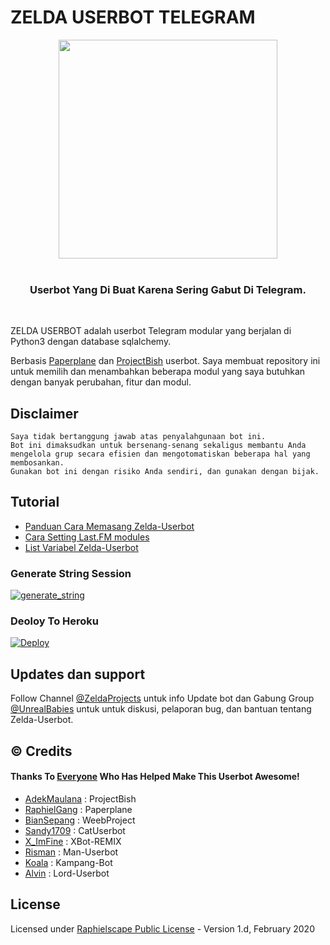 # ZELDA USERBOT TELEGRAM

<p align="center">
   <img src="https://telegra.ph/file/860471ce923e76160ae31.jpg" width=350px>
   <br>
   <br>
</p>

<h3 align="center">Userbot Yang Di Buat Karena Sering Gabut Di Telegram.</h3>
<p align="center">&nbsp;</p>

ZELDA USERBOT adalah userbot Telegram modular yang berjalan di Python3 dengan database sqlalchemy.

Berbasis [Paperplane](https://github.com/RaphielGang/Telegram-UserBot) dan [ProjectBish](https://github.com/adekmaulana/ProjectBish) userbot.
Saya membuat repository ini untuk memilih dan menambahkan beberapa modul yang saya butuhkan dengan banyak perubahan, fitur dan modul.

## Disclaimer

```
Saya tidak bertanggung jawab atas penyalahgunaan bot ini.
Bot ini dimaksudkan untuk bersenang-senang sekaligus membantu Anda
mengelola grup secara efisien dan mengotomatiskan beberapa hal yang membosankan.
Gunakan bot ini dengan risiko Anda sendiri, dan gunakan dengan bijak.
```

## Tutorial

- [Panduan Cara Memasang Zelda-Userbot](https://mrismanaziz.medium.com/cara-memasang-userbot-telegram-repo-man-userbot-deploy-di-heroku-c56d1f8b5537)
- [Cara Setting Last.FM modules](https://telegra.ph/How-to-set-up-LastFM-module-for-Paperplane-userbot-11-02)
- [List Variabel Zelda-Userbot](https://telegra.ph/List-Variabel-Heroku-untuk-Man-Userbot-09-22)

### Generate String Session
<a href="https://replit.com/@fhmyngrh/Zelda-String-Session"><img src="https://img.shields.io/badge/RUN-Get__String-red?style=for-the-badge&logo=repl.it" alt="generate_string" /></a>

### Deoloy To Heroku
[![Deploy](https://www.herokucdn.com/deploy/button.svg)](https://heroku.com/deploy?template=https://github.com/dennisdwntr/Zelda-Ubot)

## Updates dan support

Follow Channel [@ZeldaProjects](https://t.me/zeldaprojects) untuk info Update bot dan Gabung Group [@UnrealBabies](https://t.me/UnrealBabies) untuk untuk diskusi, pelaporan bug, dan bantuan tentang Zelda-Userbot.

## © Credits
#### Thanks To [Everyone](https://github.com/mrismanaziz/Man-Userbot/graphs/contributors) Who Has Helped Make This Userbot Awesome!
*   [AdekMaulana](https://github.com/adekmaulana) : ProjectBish
*   [RaphielGang](https://github.com/RaphielGang) : Paperplane
*   [BianSepang](https://github.com/BianSepang/WeebProject) : WeebProject
*   [Sandy1709](https://github.com/sandy1709/catuserbot) : CatUserbot
*   [X_ImFine](https://github.com/ximfine) :  XBot-REMIX
*   [Risman](https://github.com/mrismanaziz/Man-Userbot) :  Man-Userbot
*   [Koala](https://github.com/ManusiaRakitan/Kampang-Bot) : Kampang-Bot
*   [Alvin](https://github.com/Zora24/Lord-Userbot) : Lord-Userbot

## License
Licensed under [Raphielscape Public License](https://github.com/mrismanaziz/Man-Userbot/blob/Man-Userbot/LICENSE) - Version 1.d, February 2020
